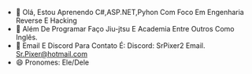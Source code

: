 - 👋 Olá, Estou Aprenendo C#,ASP.NET,Pyhon Com Foco Em Engenharia Reverse E Hacking
- 👀 Além De Programar Faço Jiu-jtsu E Academia Entre Outros Como Inglês.
- 🌱 Email E Discord Para Contato É: Discord: SrPixer2 Email. Sr.Pixer@hotmail.com
- 😄 Pronomes: Ele/Dele 


<!---
SrPixer/SrPixer is a ✨ special ✨ repository because its `README.md` (this file) appears on your GitHub profile.
You can click the Preview link to take a look at your changes.
--->
